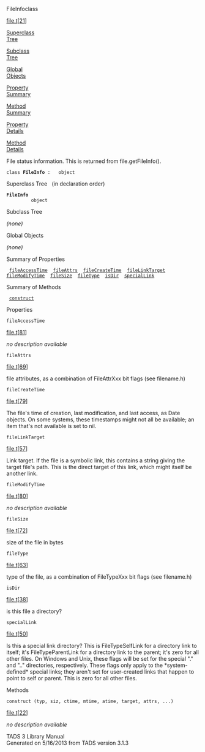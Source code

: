 ---
---
<span class="title">FileInfo</span><span class="type">class</span>

[file.t](../file/file.t.html)\[[21](../source/file.t.html#21)\]

[Superclass  
Tree](#_SuperClassTree_)

[Subclass  
Tree](#_SubClassTree_)

[Global  
Objects](#_ObjectSummary_)

[Property  
Summary](#_PropSummary_)

[Method  
Summary](#_MethodSummary_)

[Property  
Details](#_Properties_)

[Method  
Details](#_Methods_)

<div class="fdesc">

File status information. This is returned from file.getFileInfo().

`class `**`FileInfo`**` :   object`

</div>

<span id="_SuperClassTree_"></span>

<div class="mjhd">

<span class="hdln">Superclass Tree</span>   (in declaration order)

</div>

**`FileInfo`**  
`         object`  
<span id="_SubClassTree_"></span>

<div class="mjhd">

<span class="hdln">Subclass Tree</span>  

</div>

*(none)* <span id="_ObjectSummary_"></span>

<div class="mjhd">

<span class="hdln">Global Objects</span>  

</div>

*(none)* <span id="_PropSummary_"></span>

<div class="mjhd">

<span class="hdln">Summary of Properties</span>  

</div>

` `[`fileAccessTime`](#fileAccessTime)`  `[`fileAttrs`](#fileAttrs)`  `[`fileCreateTime`](#fileCreateTime)`  `[`fileLinkTarget`](#fileLinkTarget)`  `[`fileModifyTime`](#fileModifyTime)`  `[`fileSize`](#fileSize)`  `[`fileType`](#fileType)`  `[`isDir`](#isDir)`  `[`specialLink`](#specialLink)`  `

<span id="_MethodSummary_"></span>

<div class="mjhd">

<span class="hdln">Summary of Methods</span>  

</div>

` `[`construct`](#construct)`  `

<span id="_Properties_"></span>

<div class="mjhd">

<span class="hdln">Properties</span>  

</div>

<span id="fileAccessTime"></span>

`fileAccessTime`

[file.t](../file/file.t.html)\[[81](../source/file.t.html#81)\]

<div class="desc">

*no description available*

</div>

<span id="fileAttrs"></span>

`fileAttrs`

[file.t](../file/file.t.html)\[[69](../source/file.t.html#69)\]

<div class="desc">

file attributes, as a combination of FileAttrXxx bit flags (see
filename.h)

</div>

<span id="fileCreateTime"></span>

`fileCreateTime`

[file.t](../file/file.t.html)\[[79](../source/file.t.html#79)\]

<div class="desc">

The file's time of creation, last modification, and last access, as Date
objects. On some systems, these timestamps might not all be available;
an item that's not available is set to nil.

</div>

<span id="fileLinkTarget"></span>

`fileLinkTarget`

[file.t](../file/file.t.html)\[[57](../source/file.t.html#57)\]

<div class="desc">

Link target. If the file is a symbolic link, this contains a string
giving the target file's path. This is the direct target of this link,
which might itself be another link.

</div>

<span id="fileModifyTime"></span>

`fileModifyTime`

[file.t](../file/file.t.html)\[[80](../source/file.t.html#80)\]

<div class="desc">

*no description available*

</div>

<span id="fileSize"></span>

`fileSize`

[file.t](../file/file.t.html)\[[72](../source/file.t.html#72)\]

<div class="desc">

size of the file in bytes

</div>

<span id="fileType"></span>

`fileType`

[file.t](../file/file.t.html)\[[63](../source/file.t.html#63)\]

<div class="desc">

type of the file, as a combination of FileTypeXxx bit flags (see
filename.h)

</div>

<span id="isDir"></span>

`isDir`

[file.t](../file/file.t.html)\[[38](../source/file.t.html#38)\]

<div class="desc">

is this file a directory?

</div>

<span id="specialLink"></span>

`specialLink`

[file.t](../file/file.t.html)\[[50](../source/file.t.html#50)\]

<div class="desc">

Is this a special link directory? This is FileTypeSelfLink for a
directory link to itself; it's FileTypeParentLink for a directory link
to the parent; it's zero for all other files. On Windows and Unix, these
flags will be set for the special "." and ".." directories,
respectively. These flags only apply to the \*system-defined\* special
links; they aren't set for user-created links that happen to point to
self or parent. This is zero for all other files.

</div>

<span id="_Methods_"></span>

<div class="mjhd">

<span class="hdln">Methods</span>  

</div>

<span id="construct"></span>

`construct (typ, siz, ctime, mtime, atime, target, attrs, ...)`

[file.t](../file/file.t.html)\[[22](../source/file.t.html#22)\]

<div class="desc">

*no description available*

</div>

<div class="ftr">

TADS 3 Library Manual  
Generated on 5/16/2013 from TADS version 3.1.3

</div>
